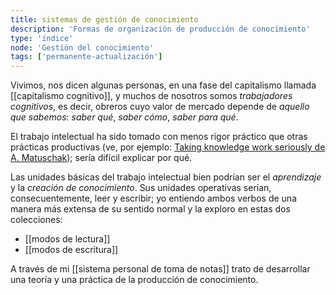 ```yaml
---
title: sistemas de gestión de conocimiento
description: 'Formas de organización de producción de conocimiento'
type: 'índice'
node: 'Gestión del conocimiento'
tags: ['permanente-actualización']
---
```


Vivimos, nos dicen algunas personas, en una fase del capitalismo llamada [[capitalismo cognitivo]], y muchos de nosotros somos *trabajadores cognitivos*, es decir, obreros cuyo valor de mercado depende de *aquello que sabemos*: *saber qué*, *saber cómo*, *saber para qué*.

El trabajo intelectual ha sido tomado con menos rigor práctico que otras prácticas productivas (ve, por ejemplo: [Taking knowledge work seriously de A. Matuschak](https://notes.andymatuschak.org/z5opHsGrNmCib7YQfLv6XbYURzZgZmx4Mrh5y)); sería difícil explicar por qué.

Las unidades básicas del trabajo intelectual bien podrían ser el *aprendizaje* y la *creación de conocimiento*. Sus unidades operativas serían, consecuentemente, leer y escribir; yo entiendo ambos verbos de una manera más extensa de su sentido normal y la exploro en estas dos colecciones:

- [[modos de lectura]]
- [[modos de escritura]]

A través de mi [[sistema personal de toma de notas]] trato de desarrollar una teoría y una práctica de la producción de conocimiento.
